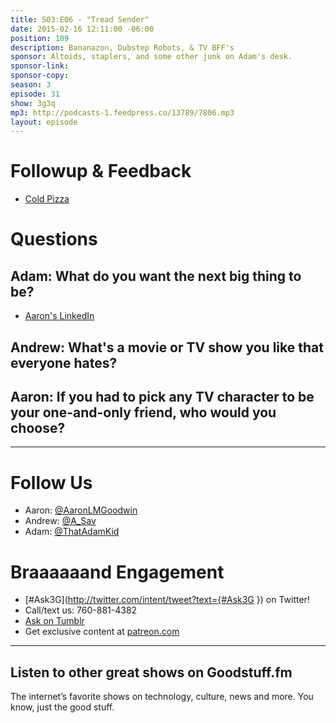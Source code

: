 ```yaml
---
title: S03:E06 - "Tread Sender"
date: 2015-02-16 12:11:00 -06:00
position: 109
description: Bananazon, Dubstep Robots, & TV BFF's
sponsor: Altoids, staplers, and some other junk on Adam's desk.
sponsor-link: 
sponsor-copy: 
season: 3
episode: 31
show: 3g3q
mp3: http://podcasts-1.feedpress.co/13789/7806.mp3
layout: episode
---
```


# Followup & Feedback
- [Cold Pizza](http://3g3q.co/305)

# Questions

## Adam: What do you want the next big thing to be?
- [Aaron's LinkedIn](http://www.linkedin.com/in/aarongoodwin/)

## Andrew: What's a movie or TV show you like that everyone hates?

## Aaron: If you had to pick any TV character to be your one-and-only friend, who would you choose?

***

# Follow Us
* Aaron: [@AaronLMGoodwin](http://twitter.com/aaronlmgoodwin)
* Andrew: [@A_Sav](http://twitter.com/a_sav)
* Adam: [@ThatAdamKid](http://twitter.com/thatadamkid)

# Braaaaaand Engagement
* [#Ask3G](http://twitter.com/intent/tweet?text={#Ask3G }) on Twitter!
* Call/text us: 760-881-4382
* [Ask on Tumblr](http://3g3q.co/ask)
* Get exclusive content at [patreon.com](http://www.patreon.com/3g3q)

***

## Listen to other great shows on Goodstuff.fm
The internet’s favorite shows on technology, culture, news and more. You know, just the good stuff.
